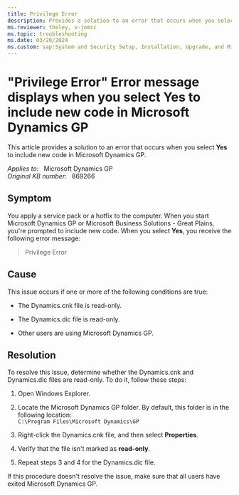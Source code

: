 ```yaml
---
title: Privilege Error 
description: Provides a solution to an error that occurs when you select Yes to include new code in Microsoft Dynamics GP.
ms.reviewer: theley, v-jomcc
ms.topic: troubleshooting
ms.date: 03/20/2024
ms.custom: sap:System and Security Setup, Installation, Upgrade, and Migrations
---
```

# "Privilege Error" Error message displays when you select Yes to include new code in Microsoft Dynamics GP

This article provides a solution to an error that occurs when you select **Yes** to include new code in Microsoft Dynamics GP.

_Applies to:_ &nbsp; Microsoft Dynamics GP  
_Original KB number:_ &nbsp; 869266

## Symptom

You apply a service pack or a hotfix to the computer. When you start Microsoft Dynamics GP or Microsoft Business Solutions - Great Plains, you're prompted to include new code. When you select **Yes**, you receive the following error message:
> Privilege Error

## Cause

This issue occurs if one or more of the following conditions are true:

- The Dynamics.cnk file is read-only.
- The Dynamics.dic file is read-only.

- Other users are using Microsoft Dynamics GP.

## Resolution

To resolve this issue, determine whether the Dynamics.cnk and Dynamics.dic files are read-only. To do it, follow these steps:

1. Open Windows Explorer.
2. Locate the Microsoft Dynamics GP folder. By default, this folder is in the following location:  
    `C:\Program Files\Microsoft Dynamics\GP`

3. Right-click the Dynamics.cnk file, and then select **Properties**.
4. Verify that the file isn't marked as **read-only**.
5. Repeat steps 3 and 4 for the Dynamics.dic file.

If this procedure doesn't resolve the issue, make sure that all users have exited Microsoft Dynamics GP.

